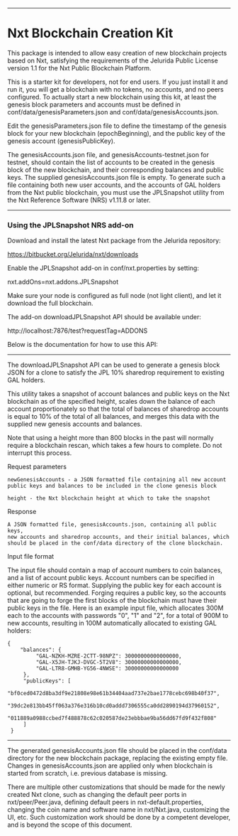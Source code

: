 ----
# Nxt Blockchain Creation Kit #

This package is intended to allow easy creation of new blockchain projects
based on Nxt, satisfying the requirements of the Jelurida Public License
version 1.1 for the Nxt Public Blockchain Platform.

This is a starter kit for developers, not for end users. If you just install
it and run it, you will get a blockchain with no tokens, no accounts, and no
peers configured. To actually start a new blockchain using this kit, at least
the genesis block parameters and accounts must be defined in
conf/data/genesisParameters.json and conf/data/genesisAccounts.json.

Edit the genesisParameters.json file to define the timestamp of the genesis
block for your new blockchain (epochBeginning), and the public key of the
genesis account (genesisPublicKey).

The genesisAccounts.json file, and genesisAccounts-testnet.json for testnet,
should contain the list of accounts to be created in the genesis block of the
new blockchain, and their corresponding balances and public keys. The supplied
genesisAccounts.json file is empty. To generate such a file containing both
new user accounts, and the accounts of GAL holders from the Nxt public
blockchain, you must use the JPLSnapshot utility from the Nxt Reference
Software (NRS) v1.11.8 or later.

----
### Using the JPLSnapshot NRS add-on ###

Download and install the latest Nxt package from the Jelurida repository:

https://bitbucket.org/Jelurida/nxt/downloads

Enable the JPLSnapshot add-on in conf/nxt.properties by setting:

nxt.addOns=nxt.addons.JPLSnapshot

Make sure your node is configured as full node (not light client), and let it
download the full blockchain.

The add-on downloadJPLSnapshot API should be available under:

http://localhost:7876/test?requestTag=ADDONS


Below is the documentation for how to use this API:

----
The downloadJPLSnapshot API can be used to generate a genesis block JSON for a
clone to satisfy the JPL 10% sharedrop requirement to existing GAL holders.

This utility takes a snapshot of account balances and public keys on the Nxt
blockchain as of the specified height, scales down the balance of each account
proportionately so that the total of balances of sharedrop accounts is equal to
10% of the total of all balances, and merges this data with the supplied new
genesis accounts and balances.

Note that using a height more than 800 blocks in the past will normally require
a blockchain rescan, which takes a few hours to complete. Do not interrupt this
process.

Request parameters

    newGenesisAccounts - a JSON formatted file containing all new account
    public keys and balances to be included in the clone genesis block
    
    height - the Nxt blockchain height at which to take the snapshot

Response

    A JSON formatted file, genesisAccounts.json, containing all public keys,
    new accounts and sharedrop accounts, and their initial balances, which
    should be placed in the conf/data directory of the clone blockchain.


Input file format

The input file should contain a map of account numbers to coin balances, and a
list of account public keys. Account numbers can be specified in either numeric
or RS format. Supplying the public key for each account is optional, but
recommended. Forging requires a public key, so the accounts that are going to
forge the first blocks of the blockchain must have their public keys in the file.
Here is an example input file, which allocates 300M each to the
accounts with passwords "0", "1" and "2", for a total of 900M to new accounts,
resulting in 100M automatically allocated to existing GAL holders:

```
{
    "balances": {
         "GAL-NZKH-MZRE-2CTT-98NPZ": 30000000000000000,
         "GAL-X5JH-TJKJ-DVGC-5T2V8": 30000000000000000,
         "GAL-LTR8-GMHB-YG56-4NWSE": 30000000000000000
     },
     "publicKeys": [
         "bf0ced0472d8ba3df9e21808e98e61b34404aad737e2bae1778cebc698b40f37",
         "39dc2e813bb45ff063a376e316b10cd0addd7306555ca0dd2890194d37960152",
         "011889a0988ccbed7f488878c62c020587de23ebbbae9ba56dd67fd9f432f808"
     ]
 }
```

----

The generated genesisAccounts.json file should be placed in the conf/data
directory for the new blockchain package, replacing the existing empty file.
Changes in genesisAccounts.json are applied only when blockchain is started
from scratch, i.e. previous database is missing.

There are multiple other customizations that should be made for the newly
created Nxt clone, such as changing the default peer ports in
nxt/peer/Peer.java, defining default peers in nxt-default.properties, changing
the coin name and software name in nxt/Nxt.java, customizing the UI, etc.
Such customization work should be done by a competent developer, and is beyond
the scope of this document.

